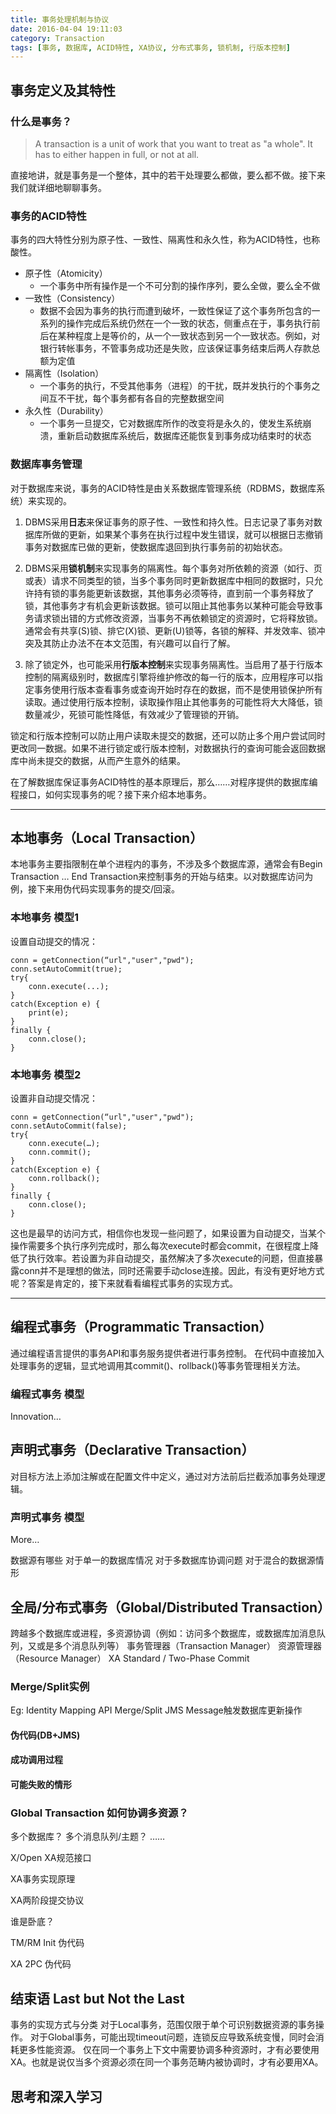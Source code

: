 ```yaml
---
title: 事务处理机制与协议
date: 2016-04-04 19:11:03
category: Transaction
tags: [事务, 数据库, ACID特性, XA协议, 分布式事务, 锁机制, 行版本控制]
---
```


## 事务定义及其特性
### 什么是事务？
> A transaction is a unit of work that you want to treat as "a whole". It has to either happen in full, or not at all.

直接地讲，就是事务是一个整体，其中的若干处理要么都做，要么都不做。接下来我们就详细地聊聊事务。

<!-- more -->

### 事务的ACID特性
事务的四大特性分别为原子性、一致性、隔离性和永久性，称为ACID特性，也称酸性。

- 原子性（Atomicity）
  + 一个事务中所有操作是一个不可分割的操作序列，要么全做，要么全不做
- 一致性（Consistency）
  + 数据不会因为事务的执行而遭到破坏，一致性保证了这个事务所包含的一系列的操作完成后系统仍然在一个一致的状态，侧重点在于，事务执行前后在某种程度上是等价的，从一个一致状态到另一个一致状态。例如，对银行转帐事务，不管事务成功还是失败，应该保证事务结束后两人存款总额为定值
- 隔离性（Isolation）
  + 一个事务的执行，不受其他事务（进程）的干扰，既并发执行的个事务之间互不干扰，每个事务都有各自的完整数据空间
- 永久性（Durability）
  + 一个事务一旦提交，它对数据库所作的改变将是永久的，使发生系统崩溃，重新启动数据库系统后，数据库还能恢复到事务成功结束时的状态

### 数据库事务管理
对于数据库来说，事务的ACID特性是由关系数据库管理系统（RDBMS，数据库系统）来实现的。

1. DBMS采用**日志**来保证事务的原子性、一致性和持久性。日志记录了事务对数据库所做的更新，如果某个事务在执行过程中发生错误，就可以根据日志撤销事务对数据库已做的更新，使数据库退回到执行事务前的初始状态。

2. DBMS采用**锁机制**来实现事务的隔离性。每个事务对所依赖的资源（如行、页或表）请求不同类型的锁，当多个事务同时更新数据库中相同的数据时，只允许持有锁的事务能更新该数据，其他事务必须等待，直到前一个事务释放了锁，其他事务才有机会更新该数据。锁可以阻止其他事务以某种可能会导致事务请求锁出错的方式修改资源，当事务不再依赖锁定的资源时，它将释放锁。通常会有共享(S)锁、排它(X)锁、更新(U)锁等，各锁的解释、并发效率、锁冲突及其防止办法不在本文范围，有兴趣可以自行了解。

3. 除了锁定外，也可能采用**行版本控制**来实现事务隔离性。当启用了基于行版本控制的隔离级别时，数据库引擎将维护修改的每一行的版本，应用程序可以指定事务使用行版本查看事务或查询开始时存在的数据，而不是使用锁保护所有读取。通过使用行版本控制，读取操作阻止其他事务的可能性将大大降低，锁数量减少，死锁可能性降低，有效减少了管理锁的开销。

锁定和行版本控制可以防止用户读取未提交的数据，还可以防止多个用户尝试同时更改同一数据。如果不进行锁定或行版本控制，对数据执行的查询可能会返回数据库中尚未提交的数据，从而产生意外的结果。

在了解数据库保证事务ACID特性的基本原理后，那么……对程序提供的数据库编程接口，如何实现事务的呢？接下来介绍本地事务。

----

## 本地事务（Local Transaction）
本地事务主要指限制在单个进程内的事务，不涉及多个数据库源，通常会有Begin Transaction … End Transaction来控制事务的开始与结束。以对数据库访问为例，接下来用伪代码实现事务的提交/回滚。

### 本地事务 模型1
设置自动提交的情况：

```
conn = getConnection(“url","user","pwd");
conn.setAutoCommit(true);
try{
    conn.execute(...);
}
catch(Exception e) {
    print(e);
}
finally {
    conn.close();
}
```
### 本地事务 模型2
设置非自动提交情况：

```
conn = getConnection(“url","user","pwd");
conn.setAutoCommit(false);
try{
    conn.execute(…);
    conn.commit();
}
catch(Exception e) {
    conn.rollback();
}
finally {
    conn.close();
}
```
这也是最早的访问方式，相信你也发现一些问题了，如果设置为自动提交，当某个操作需要多个执行序列完成时，那么每次execute时都会commit，在很程度上降低了执行效率。若设置为非自动提交，虽然解决了多次execute的问题，但直接暴露conn并不是理想的做法，同时还需要手动close连接。因此，有没有更好地方式呢？答案是肯定的，接下来就看看编程式事务的实现方式。

----

## 编程式事务（Programmatic Transaction）

通过编程语言提供的事务API和事务服务提供者进行事务控制。
在代码中直接加入处理事务的逻辑，显式地调用其commit()、rollback()等事务管理相关方法。

### 编程式事务 模型

Innovation…

## 声明式事务（Declarative Transaction）

对目标方法上添加注解或在配置文件中定义，通过对方法前后拦截添加事务处理逻辑。

### 声明式事务 模型

More…

数据源有哪些
对于单一的数据库情况
对于多数据库协调问题
对于混合的数据源情形

## 全局/分布式事务（Global/Distributed Transaction）
跨越多个数据库或进程，多资源协调（例如：访问多个数据库，或数据库加消息队列，又或是多个消息队列等）
事务管理器（Transaction Manager）
资源管理器（Resource Manager）
XA Standard / Two-Phase Commit

### Merge/Split实例

Eg: Identity Mapping API Merge/Split
JMS Message触发数据库更新操作

#### 伪代码(DB+JMS)

#### 成功调用过程

#### 可能失败的情形

### Global Transaction 如何协调多资源？

多个数据库？
多个消息队列/主题？
……


X/Open XA规范接口


XA事务实现原理


XA两阶段提交协议

谁是卧底？

TM/RM Init 伪代码


XA 2PC 伪代码


## 结束语 Last but Not the Last

事务的实现方式与分类
对于Local事务，范围仅限于单个可识别数据资源的事务操作。
对于Global事务，可能出现timeout问题，连锁反应导致系统变慢，同时会消耗更多性能资源。
仅在同一个事务上下文中需要协调多种资源时，才有必要使用XA。也就是说仅当多个资源必须在同一个事务范畴内被协调时，才有必要用XA。


## 思考和深入学习


